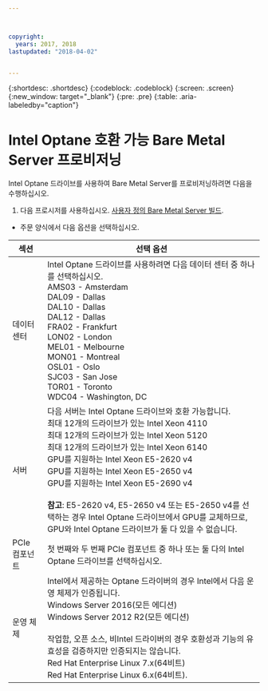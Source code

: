 ```yaml
---



copyright:
  years: 2017, 2018
lastupdated: "2018-04-02"


---
```


{:shortdesc: .shortdesc}
{:codeblock: .codeblock}
{:screen: .screen}
{:new_window: target="_blank"}
{:pre: .pre}
{:table: .aria-labeledby="caption"}

# Intel Optane 호환 가능 Bare Metal Server 프로비저닝
Intel Optane 드라이브를 사용하여 Bare Metal Server를 프로비저닝하려면 다음을 수행하십시오.
1. 다음 프로시저를 사용하십시오. [사용자 정의 Bare Metal Server 빌드](../bare-metal/baremetal-provision.html).
* 주문 양식에서 다음 옵션을 선택하십시오.

|섹션|선택 옵션
|------|------|
|데이터 센터|Intel Optane 드라이브를 사용하려면 다음 데이터 센터 중 하나를 선택하십시오. <br>AMS03 - Amsterdam<br>DAL09 - Dallas<br>DAL10 - Dallas<br>DAL12 - Dallas<br>FRA02 - Frankfurt<br>LON02 - London<br>MEL01 - Melbourne<br>MON01 - Montreal<br>OSL01 - Oslo<br>SJC03 - San Jose<br>TOR01 - Toronto<br>WDC04 - Washington, DC|
|서버|다음 서버는 Intel Optane 드라이브와 호환 가능합니다.<br>최대 12개의 드라이브가 있는 Intel Xeon 4110<br>최대 12개의 드라이브가 있는 Intel Xeon 5120<br>최대 12개의 드라이브가 있는 Intel Xeon 6140<br>GPU를 지원하는 Intel Xeon E5-2620 v4<br>GPU를 지원하는 Intel Xeon E5-2650 v4<br>GPU를 지원하는 Intel Xeon E5-2690 v4<br><br>  **참고**: E5-2620 v4, E5-2650 v4 또는 E5-2650 v4를 선택하는 경우 Intel Optane 드라이브에서 GPU를 교체하므로, GPU와 Intel Optane 드라이브가 둘 다 있을 수 없습니다.|
|PCIe 컴포넌트| 첫 번째와 두 번째 PCIe 컴포넌트 중 하나 또는 둘 다의 Intel Optane 드라이브를 선택하십시오.|
|운영 체제|Intel에서 제공하는 Optane 드라이버의 경우 Intel에서 다음 운영 체제가 인증됩니다.<br>Windows Server 2016(모든 에디션)<br>Windows Server 2012 R2(모든 에디션)<br><br>작업함, 오픈 소스, 비Intel 드라이버의 경우 호환성과 기능의 유효성을 검증하지만 인증되지는 않습니다.<br>Red Hat Enterprise Linux 7.x(64비트)<br>Red Hat Enterprise Linux 6.x(64비트).
